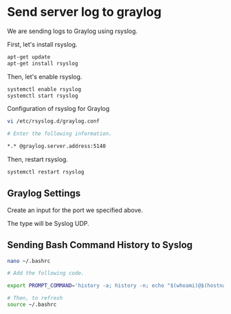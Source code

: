 # Send server log to graylog

We are sending logs to Graylog using rsyslog.

First, let's install rsyslog.

```bash
apt-get update
apt-get install rsyslog
```

Then, let's enable rsyslog.

```bash
systemctl enable rsyslog
systemctl start rsyslog
```

Configuration of rsyslog for Graylog

```bash
vi /etc/rsyslog.d/graylog.conf

# Enter the following information.

*.* @graylog.server.address:5140
```

Then, restart rsyslog.

```bash
systemctl restart rsyslog
```

## Graylog Settings

Create an input for the port we specified above.

The type will be Syslog UDP.

## Sending Bash Command History to Syslog

```bash
nano ~/.bashrc

# Add the following code.

export PROMPT_COMMAND='history -a; history -n; echo "$(whoami)@$(hostname): $(history 1)" | logger -t bash -p user.info'

# Then, to refresh
source ~/.bashrc
```
